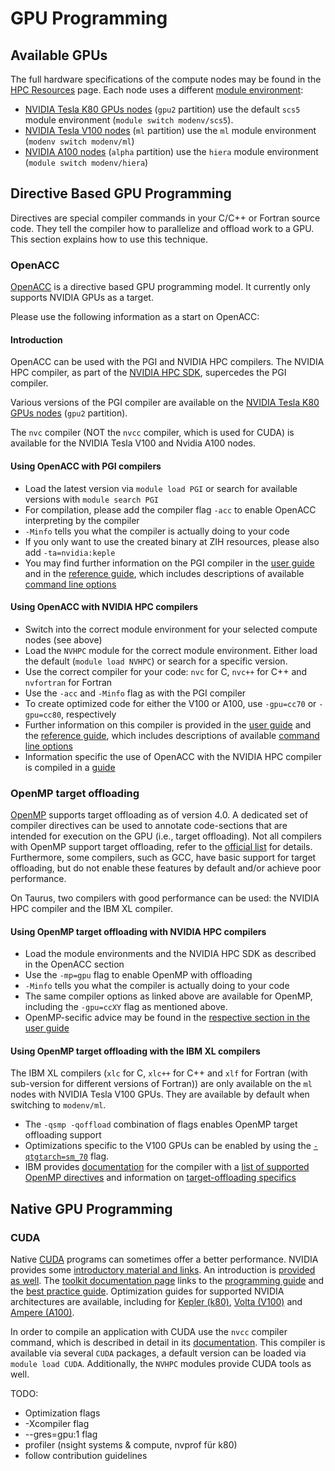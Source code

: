 # GPU Programming

## Available GPUs

The full hardware specifications of the compute nodes may be found in the [HPC Resources](https://doc.zih.tu-dresden.de/jobs_and_resources/hardware_overview/#hpc-resources) page.
Each node uses a different [module environment](https://doc.zih.tu-dresden.de/software/modules/#module-environments): 
* [NVIDIA Tesla K80 GPUs nodes](https://doc.zih.tu-dresden.de/jobs_and_resources/hardware_overview/#island-2-phase-2-intel-haswell-cpus-nvidia-k80-gpus) (`gpu2` partition) use the default `scs5` module environment (`module switch modenv/scs5`). 
* [NVIDIA Tesla V100 nodes](https://doc.zih.tu-dresden.de/jobs_and_resources/hardware_overview/#ibm-power9-nodes-for-machine-learning) (`ml` partition) use the `ml` module environment (`modenv switch modenv/ml`)
* [NVIDIA A100 nodes](https://doc.zih.tu-dresden.de/jobs_and_resources/hardware_overview/#amd-rome-cpus-nvidia-a100) (`alpha` partition) use the `hiera` module environment (`module switch modenv/hiera`)

## Directive Based GPU Programming

Directives are special compiler commands in your C/C++ or Fortran source code. They tell the
compiler how to parallelize and offload work to a GPU. This section explains how to use this
technique.

### OpenACC

[OpenACC](https://www.openacc.org) is a directive based GPU programming model. It currently
only supports NVIDIA GPUs as a target.

Please use the following information as a start on OpenACC:

#### Introduction

OpenACC can be used with the PGI and NVIDIA HPC compilers. The NVIDIA HPC compiler, as part of the [NVIDIA HPC SDK](https://docs.nvidia.com/hpc-sdk/index.html), supercedes the PGI compiler. 

Various versions of the PGI compiler are available on the [NVIDIA Tesla K80 GPUs nodes](https://doc.zih.tu-dresden.de/jobs_and_resources/hardware_overview/#island-2-phase-2-intel-haswell-cpus-nvidia-k80-gpus) (`gpu2` partition). 

The `nvc` compiler (NOT the `nvcc` compiler, which is used for CUDA) is available for the NVIDIA Tesla V100 and Nvidia A100 nodes.

#### Using OpenACC with PGI compilers

* Load the latest version via `module load PGI` or search for available versions with `module search PGI`
* For compilation, please add the compiler flag `-acc` to enable OpenACC interpreting by the
  compiler
* `-Minfo` tells you what the compiler is actually doing to your code
* If you only want to use the created binary at ZIH resources, please also add `-ta=nvidia:keple`
* You may find further information on the PGI compiler in the [user guide](https://docs.nvidia.com/hpc-sdk/pgi-compilers/20.4/x86/pgi-user-guide/index.htm) and in the [reference guide](https://docs.nvidia.com/hpc-sdk/pgi-compilers/20.4/x86/pgi-ref-guide/index.htm), which includes descriptions of available [command line options](https://docs.nvidia.com/hpc-sdk/pgi-compilers/20.4/x86/pgi-ref-guide/index.htm#cmdln-options-ref)

#### Using OpenACC with NVIDIA HPC compilers

* Switch into the correct module environment for your selected compute nodes (see above)
* Load the `NVHPC` module for the correct module environment. Either load the default (`module load NVHPC`) or search for a specific version.
* Use the correct compiler for your code: `nvc` for C, `nvc++` for C++ and `nvfortran` for Fortran
* Use the `-acc` and `-Minfo` flag as with the PGI compiler
* To create optimized code for either the V100 or A100, use `-gpu=cc70` or `-gpu=cc80`, respectively
* Further information on this compiler is provided in the [user guide](https://docs.nvidia.com/hpc-sdk/compilers/hpc-compilers-user-guide/index.html) and the [reference guide](https://docs.nvidia.com/hpc-sdk/compilers/hpc-compilers-ref-guide/index.html), which includes descriptions of available [command line options](https://docs.nvidia.com/hpc-sdk/compilers/hpc-compilers-ref-guide/index.html#cmdln-options-ref) 
* Information specific the use of OpenACC with the NVIDIA HPC compiler is compiled in a [guide](https://docs.nvidia.com/hpc-sdk/compilers/openacc-gs/index.html)

### OpenMP target offloading

[OpenMP](https://www.openmp.org/) supports target offloading as of version 4.0. 
A dedicated set of compiler directives can be used to annotate code-sections that are intended for execution on the GPU (i.e., target offloading).
Not all compilers with OpenMP support target offloading, refer to the [official list](https://www.openmp.org/resources/openmp-compilers-tools/) for details. 
Furthermore, some compilers, such as GCC, have basic support for target offloading, but do not enable these features by default and/or achieve poor performance.

On Taurus, two compilers with good performance can be used: the NVIDIA HPC compiler and the IBM XL compiler.

#### Using OpenMP target offloading with NVIDIA HPC compilers

* Load the module environments and the NVIDIA HPC SDK as described in the OpenACC section
* Use the `-mp=gpu` flag to enable OpenMP with offloading
* `-Minfo` tells you what the compiler is actually doing to your code
* The same compiler options as linked above are available for OpenMP, including the `-gpu=ccXY` flag as mentioned above.
* OpenMP-secific advice may be found in the [respective section in the user guide](https://docs.nvidia.com/hpc-sdk/compilers/hpc-compilers-user-guide/#openmp-use)

#### Using OpenMP target offloading with the IBM XL compilers

The IBM XL compilers (`xlc` for C, `xlc++` for C++ and `xlf` for Fortran (with sub-version for different versions of Fortran)) are only available on the `ml` nodes with NVIDIA Tesla V100 GPUs.
They are available by default when switching to `modenv/ml`.

* The `-qsmp -qoffload` combination of flags enables OpenMP target offloading support
* Optimizations specific to the V100 GPUs can be enabled by using the [`-qtgtarch=sm_70`](https://www.ibm.com/docs/en/xl-c-and-cpp-linux/16.1.1?topic=descriptions-qtgtarch) flag. 
* IBM provides [documentation](https://www.ibm.com/docs/en/xl-c-and-cpp-linux/16.1.1) for the compiler with a [list of supported OpenMP directives](https://www.ibm.com/docs/en/xl-c-and-cpp-linux/16.1.1?topic=reference-pragma-directives-openmp-parallelization) and information on [target-offloading specifics](https://www.ibm.com/docs/en/xl-c-and-cpp-linux/16.1.1?topic=gpus-programming-openmp-device-constructs)


## Native GPU Programming

### CUDA

Native [CUDA](http://www.nvidia.com/cuda) programs can sometimes offer a better performance.
NVIDIA provides some [introductory material and links](https://developer.nvidia.com/how-to-cuda-c-cpp). 
An introduction is [provided as well](https://developer.nvidia.com/blog/even-easier-introduction-cuda/).
The [toolkit documentation page](https://docs.nvidia.com/cuda/index.html) links to the [programming guide](https://docs.nvidia.com/cuda/cuda-c-programming-guide/index.html) and the [best practice guide](https://docs.nvidia.com/cuda/cuda-c-best-practices-guide/index.html).
Optimization guides for supported NVIDIA architectures are available, including for [Kepler (k80)](https://docs.nvidia.com/cuda/kepler-tuning-guide/index.html), [Volta (V100)](https://docs.nvidia.com/cuda/volta-tuning-guide/index.html) and [Ampere (A100)](https://docs.nvidia.com/cuda/ampere-tuning-guide/index.html).

In order to compile an application with CUDA use the `nvcc` compiler command, which is described in detail in its [documentation](https://docs.nvidia.com/cuda/cuda-compiler-driver-nvcc/index.html). 
This compiler is available via several `CUDA` packages, a default version can be loaded via `module load CUDA`.
Additionally, the `NVHPC` modules provide CUDA tools as well.

TODO:
* Optimization flags 
* -Xcompiler flag
* --gres=gpu:1 flag
* profiler (nsight systems & compute, nvprof für k80)
* follow contribution guidelines
